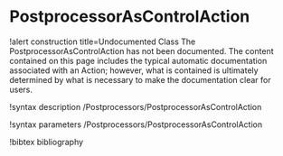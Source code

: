 <!-- MOOSE Documentation Stub: Remove this when content is added. -->

# PostprocessorAsControlAction

!alert construction title=Undocumented Class
The PostprocessorAsControlAction has not been documented. The content contained on this page includes the
typical automatic documentation associated with an Action; however, what is contained is ultimately
determined by what is necessary to make the documentation clear for users.

!syntax description /Postprocessors/PostprocessorAsControlAction

!syntax parameters /Postprocessors/PostprocessorAsControlAction

!bibtex bibliography

